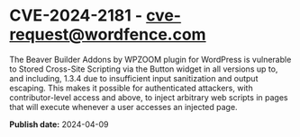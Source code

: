 # CVE-2024-2181 - cve-request@wordfence.com

The Beaver Builder Addons by WPZOOM plugin for WordPress is vulnerable to Stored Cross-Site Scripting via the Button widget in all versions up to, and including, 1.3.4 due to insufficient input sanitization and output escaping. This makes it possible for authenticated attackers, with contributor-level access and above, to inject arbitrary web scripts in pages that will execute whenever a user accesses an injected page.

**Publish date:** 2024-04-09
